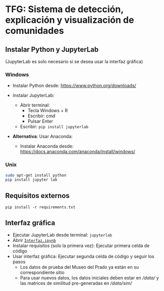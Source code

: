 # TFG: Sistema de detección, explicación y visualización de comunidades

## Instalar Python y JupyterLab
(JupyterLab es solo necesario si se desea usar la interfaz gráfica)
### Windows
- Instalar Python desde: https://www.python.org/downloads/
- Instalar JupyterLab:
  - Abrir terminal:
    - Tecla Windows + R
    - Escribir: cmd
    - Pulsar Enter
  - Escribir: `pip install jupyterlab`

- **Alternativa**: Usar Anaconda:
  - Instalar Anaconda desde: https://docs.anaconda.com/anaconda/install/windows/

### Unix
```bash
sudo apt-get install python
pip install jupyter lab
```
## Requisitos externos
` pip install -r requirements.txt `

## Interfaz gráfica
- Ejecutar JupyterLab desde terminal: `jupyterlab`
- Abrir [`Interfaz.ipynb`](https://github.com/AlbertoGarciaDomenech/Comunidades-en-museos/blob/main/Interfaz.ipynb)
- Instalar requisitos (solo la primera vez): Ejecutar primera celda de código
- Usar interfaz gráfica: Ejecutar segunda celda de código y seguir los pasos
  - Los datos de prueba del Museo del Prado ya están en su correspondiente sitio
  - Para usar nuevos datos, los datos iniciales deben estar en _/data/_ y las matrices de similitud pre-generadas en _/data/sim/_
